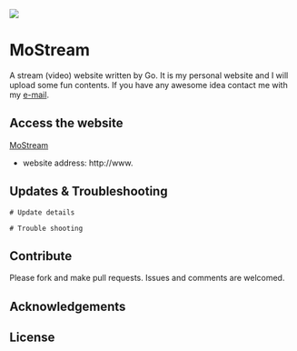 ![](https://github.com/acse-sm321/MoStream/actions/workflows/check.yml/badge.svg)
# MoStream
A stream (video) website written by Go. It is my personal website and I will upload some fun contents. If you have any awesome idea contact me with my [e-mail](shuheng_mo_mail@163.com).

## Access the website

[MoStream]()
- website address: http://www.

## Updates & Troubleshooting
```
# Update details

# Trouble shooting
```

## Contribute
Please fork and make pull requests. Issues and comments are welcomed.

##  Acknowledgements

## License